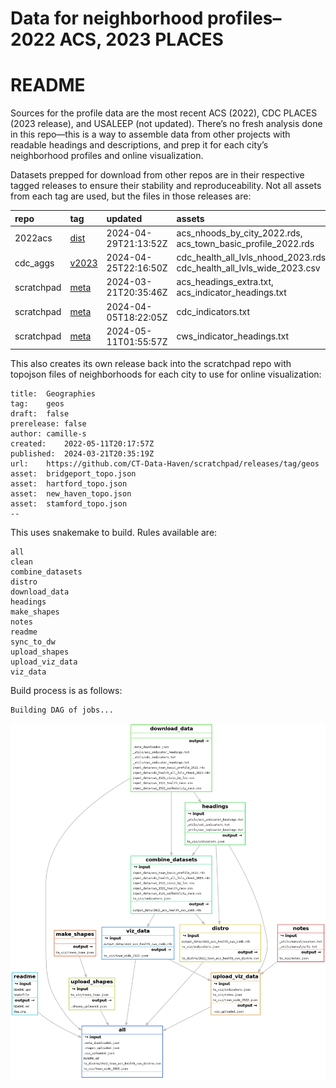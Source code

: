 # Data for neighborhood profiles–2022 ACS, 2023 PLACES


# README

Sources for the profile data are the most recent ACS (2022), CDC PLACES
(2023 release), and USALEEP (not updated). There’s no fresh analysis
done in this repo—this is a way to assemble data from other projects
with readable headings and descriptions, and prep it for each city’s
neighborhood profiles and online visualization.

Datasets prepped for download from other repos are in their respective
tagged releases to ensure their stability and reproduceability. Not all
assets from each tag are used, but the files in those releases are:

| repo       | tag                                                                   | updated              | assets                                                                |
|:-----------|:----------------------------------------------------------------------|:---------------------|:----------------------------------------------------------------------|
| 2022acs    | [dist](https://github.com/CT-Data-Haven/2022acs/releases/tag/dist)    | 2024-04-29T21:13:52Z | acs_nhoods_by_city_2022.rds, acs_town_basic_profile_2022.rds          |
| cdc_aggs   | [v2023](https://github.com/CT-Data-Haven/cdc_aggs/releases/tag/v2023) | 2024-04-25T22:16:50Z | cdc_health_all_lvls_nhood_2023.rds, cdc_health_all_lvls_wide_2023.csv |
| scratchpad | [meta](https://github.com/CT-Data-Haven/scratchpad/releases/tag/meta) | 2024-03-21T20:35:46Z | acs_headings_extra.txt, acs_indicator_headings.txt                    |
| scratchpad | [meta](https://github.com/CT-Data-Haven/scratchpad/releases/tag/meta) | 2024-04-05T18:22:05Z | cdc_indicators.txt                                                    |
| scratchpad | [meta](https://github.com/CT-Data-Haven/scratchpad/releases/tag/meta) | 2024-05-11T01:55:57Z | cws_indicator_headings.txt                                            |

This also creates its own release back into the scratchpad repo with
topojson files of neighborhoods for each city to use for online
visualization:

    title:  Geographies
    tag:    geos
    draft:  false
    prerelease: false
    author: camille-s
    created:    2022-05-11T20:17:57Z
    published:  2024-03-21T20:35:19Z
    url:    https://github.com/CT-Data-Haven/scratchpad/releases/tag/geos
    asset:  bridgeport_topo.json
    asset:  hartford_topo.json
    asset:  new_haven_topo.json
    asset:  stamford_topo.json
    --

This uses snakemake to build. Rules available are:

    all
    clean
    combine_datasets
    distro
    download_data
    headings
    make_shapes
    notes
    readme
    sync_to_dw
    upload_shapes
    upload_viz_data
    viz_data

Build process is as follows:

    Building DAG of jobs...

![snakemake DAG](dag.png)
